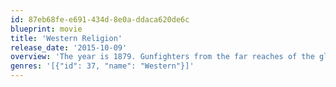 ```yaml
---
id: 87eb68fe-e691-434d-8e0a-ddaca620de6c
blueprint: movie
title: 'Western Religion'
release_date: '2015-10-09'
overview: 'The year is 1879. Gunfighters from the far reaches of the globe descend on Religion, AZ to compete in a legendary poker tournament. Drawn by the gold prize, the players come to realize that in this game, their very souls are at stake.'
genres: '[{"id": 37, "name": "Western"}]'
---
```

